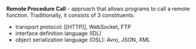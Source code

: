 **Remote Procedure Call** - approach that allows programs to call a remote function. Traditionally, it consists of 3 constituents:
- transport protocol: [[HTTP]], WebSocket, FTP
- interface definition language (IDL)
- object serialization language (OSL): Avro, JSON, XML